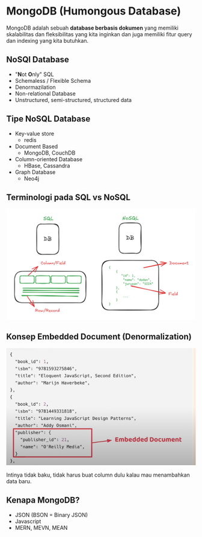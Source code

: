 # MongoDB (Humongous Database)

MongoDB adalah sebuah **database berbasis dokumen** yang memiliki skalabilitas dan fleksibilitas yang kita inginkan dan juga memiliki fitur query dan indexing yang kita butuhkan.

## NoSQl Database
- "**N**ot **O**nly" SQL
- Schemaless / Flexible Schema
- Denormazilation
- Non-relational Database
- Unstructured, semi-structured, structured data

## Tipe NoSQL Database
- Key-value store
  - redis
- Document Based
  - MongoDB, CouchDB
- Column-oriented Database
  - HBase, Cassandra
- Graph Database
  - Neo4j

## Terminologi pada SQL vs NoSQL

![terminologi sql vs nosql](./img/img1.png)

## Konsep Embedded Document (Denormalization)

![denormalization](./img/img2.png)

Intinya tidak baku, tidak harus buat column dulu kalau mau menambahkan data baru.

## Kenapa MongoDB?
- JSON (BSON = Binary JSON)
- Javascript
- MERN, MEVN, MEAN